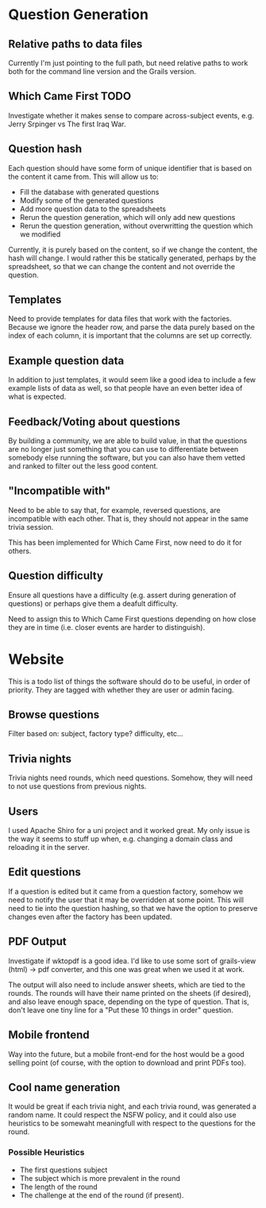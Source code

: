 # Question Generation

## Relative paths to data files

Currently I'm just pointing to the full path, but need relative paths to work both for the command line version and the Grails version.

## Which Came First TODO

Investigate whether it makes sense to compare across-subject events, e.g. Jerry Srpinger vs The first Iraq War.

## Question hash

Each question should have some form of unique identifier that is based on the content it came from. This will allow us to:

* Fill the database with generated questions
* Modify some of the generated questions
* Add more question data to the spreadsheets
* Rerun the question generation, which will only add new questions
* Rerun the question generation, without overwritting the question which we modified

Currently, it is purely based on the content, so if we change the content, the hash will change. I would rather this be statically generated, perhaps by the spreadsheet, so that we can change the content and not override the question.

## Templates

Need to provide templates for data files that work with the factories. Because we ignore the header row, and parse the data purely based on the index of each column, it is important that the columns are set up correctly.


## Example question data

In addition to just templates, it would seem like a good idea to include a few example lists of data as well, so that people have an even better idea of what is expected. 


## Feedback/Voting about questions

By building a community, we are able to build value, in that the questions are no longer just something that you can use to differentiate between somebody else running the software, but you can also have them vetted and ranked to filter out the less good content.


## "Incompatible with"

Need to be able to say that, for example, reversed questions, are incompatible with each other. That is, they should not appear in the same trivia session.

This has been implemented for Which Came First, now need to do it for others.


## Question difficulty

Ensure all questions have a difficulty (e.g. assert during generation of questions) or perhaps give them a deafult difficulty.

Need to assign this to Which Came First questions depending on how close they are in time (i.e. closer events are harder to distinguish).

# Website

This is a todo list of things the software should do to be useful, in order of priority. They are tagged with whether they are user or admin facing. 


## Browse questions

Filter based on: subject, factory type? difficulty, etc...


## Trivia nights

Trivia nights need rounds, which need questions. Somehow, they will need to not use questions from previous nights.


## Users

I used Apache Shiro for a uni project and it worked great. My only issue is the way it seems to stuff up when, e.g. changing a domain class and reloading it in the server.


## Edit questions

If a question is edited but it came from a question factory, somehow we need to notify the user that it may be overridden at some point.
This will need to tie into the question hashing, so that we have the option to preserve changes even after the factory has been updated.


## PDF Output

Investigate if wktopdf is a good idea. I'd like to use some sort of grails-view (html) -> pdf converter, and this one was great when we used it at work.

The output will also need to include answer sheets, which are tied to the rounds. 
The rounds will have their name printed on the sheets (if desired), and also leave enough space, depending on the type of question. That is, don't leave one tiny line for a "Put these 10 things in order" question.

## Mobile frontend

Way into the future, but a mobile front-end for the host would be a good selling point (of course, with the option to download and print PDFs too).


## Cool name generation

It would be great if each trivia night, and each trivia round, was generated a random name.
It could respect the NSFW policy, and it could also use heuristics to be somewaht meaningfull with respect to the questions for the round.

### Possible Heuristics

 * The first questions subject
 * The subject which is more prevalent in the round
 * The length of the round
 * The challenge at the end of the round (if present).
